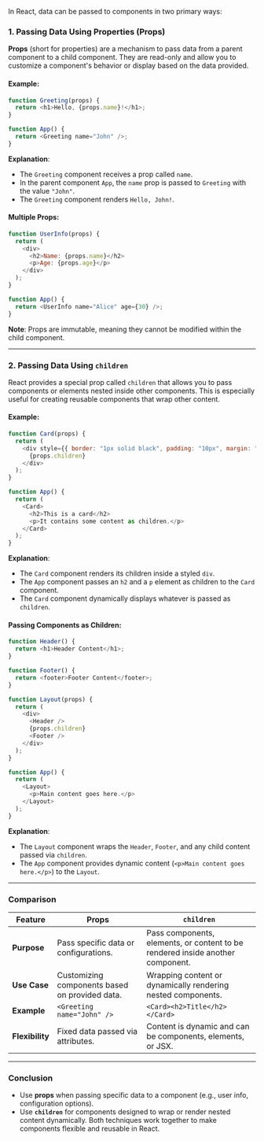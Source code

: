 
In React, data can be passed to components in two primary ways:

### **1. Passing Data Using Properties (Props)**

**Props** (short for properties) are a mechanism to pass data from a parent component to a child component. They are read-only and allow you to customize a component's behavior or display based on the data provided.

#### Example:

```javascript
function Greeting(props) {
  return <h1>Hello, {props.name}!</h1>;
}

function App() {
  return <Greeting name="John" />;
}
```

**Explanation**:

- The `Greeting` component receives a prop called `name`.
- In the parent component `App`, the `name` prop is passed to `Greeting` with the value `"John"`.
- The `Greeting` component renders `Hello, John!`.

#### Multiple Props:

```javascript
function UserInfo(props) {
  return (
    <div>
      <h2>Name: {props.name}</h2>
      <p>Age: {props.age}</p>
    </div>
  );
}

function App() {
  return <UserInfo name="Alice" age={30} />;
}
```

**Note**: Props are immutable, meaning they cannot be modified within the child component.

---

### **2. Passing Data Using `children`**

React provides a special prop called `children` that allows you to pass components or elements nested inside other components. This is especially useful for creating reusable components that wrap other content.

#### Example:

```javascript
function Card(props) {
  return (
    <div style={{ border: "1px solid black", padding: "10px", margin: "10px" }}>
      {props.children}
    </div>
  );
}

function App() {
  return (
    <Card>
      <h2>This is a card</h2>
      <p>It contains some content as children.</p>
    </Card>
  );
}
```

**Explanation**:

- The `Card` component renders its children inside a styled `div`.
- The `App` component passes an `h2` and a `p` element as children to the `Card` component.
- The `Card` component dynamically displays whatever is passed as `children`.

#### Passing Components as Children:

```javascript
function Header() {
  return <h1>Header Content</h1>;
}

function Footer() {
  return <footer>Footer Content</footer>;
}

function Layout(props) {
  return (
    <div>
      <Header />
      {props.children}
      <Footer />
    </div>
  );
}

function App() {
  return (
    <Layout>
      <p>Main content goes here.</p>
    </Layout>
  );
}
```

**Explanation**:

- The `Layout` component wraps the `Header`, `Footer`, and any child content passed via `children`.
- The `App` component provides dynamic content (`<p>Main content goes here.</p>`) to the `Layout`.

---

### **Comparison**

|Feature|Props|`children`|
|---|---|---|
|**Purpose**|Pass specific data or configurations.|Pass components, elements, or content to be rendered inside another component.|
|**Use Case**|Customizing components based on provided data.|Wrapping content or dynamically rendering nested components.|
|**Example**|`<Greeting name="John" />`|`<Card><h2>Title</h2></Card>`|
|**Flexibility**|Fixed data passed via attributes.|Content is dynamic and can be components, elements, or JSX.|

---

### **Conclusion**

- Use **props** when passing specific data to a component (e.g., user info, configuration options).
- Use **`children`** for components designed to wrap or render nested content dynamically. Both techniques work together to make components flexible and reusable in React.